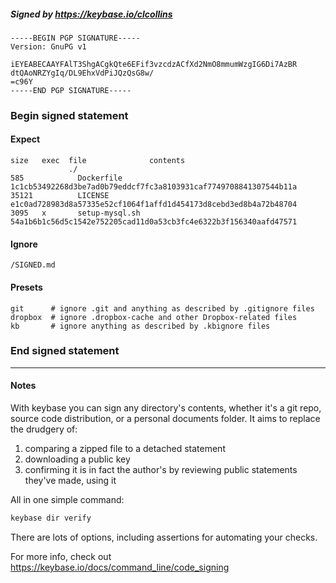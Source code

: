 ##### Signed by https://keybase.io/clcollins
```
-----BEGIN PGP SIGNATURE-----
Version: GnuPG v1

iEYEABECAAYFAlT3ShgACgkQte6EFif3vzcdzACfXd2NmO8mmumWzgIG6Di7AzBR
dtQAoNRZYgIq/DL9EhxVdPiJQzQsG8w/
=c96Y
-----END PGP SIGNATURE-----

```

<!-- END SIGNATURES -->

### Begin signed statement 

#### Expect

```
size   exec  file              contents                                                        
             ./                                                                                
585            Dockerfile      1c1cb53492268d3be7ad0b79eddcf7fc3a8103931caf7749708841307544b11a
35121          LICENSE         e1c0ad728983d8a57335e52cf1064f1affd1d454173d8cebd3ed8b4a72b48704
3095   x       setup-mysql.sh  54a1b6b1c56d5c1542e752205cad11d0a53cb3fc4e6322b3f156340aafd47571
```

#### Ignore

```
/SIGNED.md
```

#### Presets

```
git      # ignore .git and anything as described by .gitignore files
dropbox  # ignore .dropbox-cache and other Dropbox-related files    
kb       # ignore anything as described by .kbignore files          
```

<!-- summarize version = 0.0.9 -->

### End signed statement

<hr>

#### Notes

With keybase you can sign any directory's contents, whether it's a git repo,
source code distribution, or a personal documents folder. It aims to replace the drudgery of:

  1. comparing a zipped file to a detached statement
  2. downloading a public key
  3. confirming it is in fact the author's by reviewing public statements they've made, using it

All in one simple command:

```bash
keybase dir verify
```

There are lots of options, including assertions for automating your checks.

For more info, check out https://keybase.io/docs/command_line/code_signing